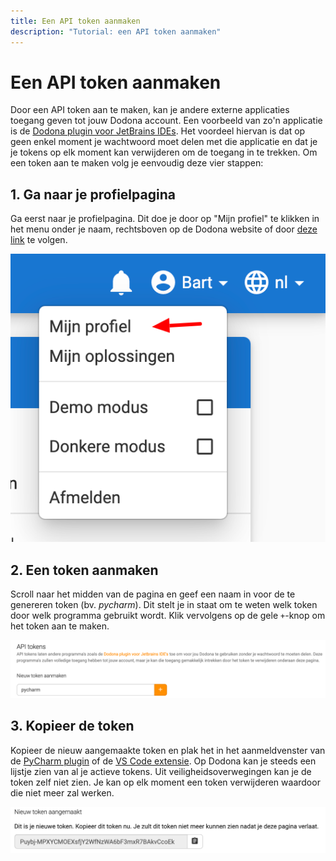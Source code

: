 ```yaml
---
title: Een API token aanmaken
description: "Tutorial: een API token aanmaken"
---
```

# Een API token aanmaken

Door een API token aan te maken, kan je andere externe applicaties toegang geven tot jouw Dodona account. Een voorbeeld van zo'n applicatie is de [Dodona plugin voor JetBrains IDEs](https://plugins.jetbrains.com/plugin/11166-dodona). Het voordeel hiervan is dat op geen enkel moment je wachtwoord moet delen met die applicatie en dat je je tokens op elk moment kan verwijderen om de toegang in te trekken. Om een token aan te maken volg je eenvoudig deze vier stappen:

## 1. Ga naar je profielpagina

Ga eerst naar je profielpagina. Dit doe je door op "Mijn profiel" te klikken in het menu onder je naam, rechtsboven op de Dodona website of door [deze link](https://dodona.ugent.be/profile) te volgen.

![Mijn profiel](./my-profile-nl.png)

## 2. Een token aanmaken

Scroll naar het midden van de pagina en geef een naam in voor de te genereren token (bv. _pycharm_). Dit stelt je in staat om te weten welk token door welk programma gebruikt wordt. Klik vervolgens op de gele `+`-knop om het token aan te maken. 

![Een nieuw token aanmaken](./create-new-token-nl.png)

## 3. Kopieer de token

Kopieer de nieuw aangemaakte token en plak het in het aanmeldvenster van de [PyCharm plugin](../pycharm-plugin/README.md) of de [VS Code extensie](../vs-code-extension/README.md). Op Dodona kan je steeds een lijstje zien van al je actieve tokens. Uit veiligheidsoverwegingen kan je de token zelf niet zien. Je kan op elk moment een token verwijderen waardoor die niet meer zal werken.

![Token aangemaakt](./token-generated-nl.png)